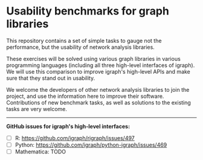 # Usability benchmarks for graph libraries

This repository contains a set of simple tasks to gauge not the performance, but the usability of network analysis libraries.

These exercises will be solved using various graph libraries in various programming languages (including all three high-level interfaces of igraph). We will use this comparison to improve igraph's high-level APIs and make sure that they stand out in usability.

We welcome the developers of other network analysis libraries to join the project, and use the information here to improve their software. Contributions of new benchmark tasks, as well as solutions to the existing tasks are very welcome.

----

**GitHub issues for igraph's high-level interfaces:**

 - [ ] R: https://github.com/igraph/rigraph/issues/497
 - [ ] Python: https://github.com/igraph/python-igraph/issues/469
 - [ ] Mathematica: TODO
